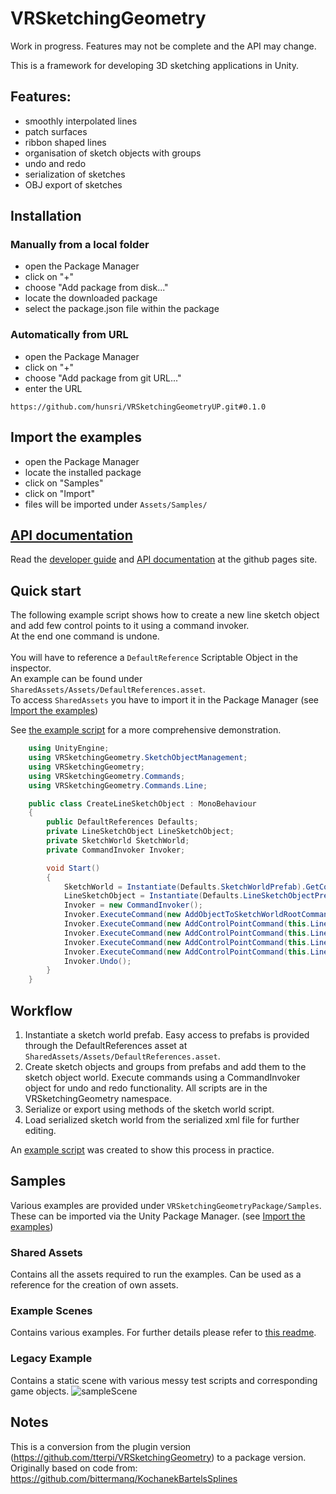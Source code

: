 # VRSketchingGeometry
Work in progress. Features may not be complete and the API may change.

This is a framework for developing 3D sketching applications in Unity.

## Features:
- smoothly interpolated lines
- patch surfaces
- ribbon shaped lines
- organisation of sketch objects with groups
- undo and redo
- serialization of sketches
- OBJ export of sketches

## Installation

### Manually from a local folder
- open the Package Manager
- click on "+"
- choose "Add package from disk..."
- locate the downloaded package
- select the package.json file within the package

### Automatically from URL
- open the Package Manager
- click on "+"
- choose "Add package from git URL..."
- enter the URL 
``` 
https://github.com/hunsri/VRSketchingGeometryUP.git#0.1.0
```

## Import the examples
- open the Package Manager
- locate the installed package
- click on "Samples"
- click on "Import"
- files will be imported under `Assets/Samples/`

## [API documentation](https://tterpi.github.io/VRSketchingGeometry/)
Read the [developer guide](https://tterpi.github.io/VRSketchingGeometry/articles/intro.html) and [API documentation](https://tterpi.github.io/VRSketchingGeometry/api/index.html) at the github pages site.

## Quick start
The following example script shows how to create a new line sketch object and add few control points to it using a command invoker.</br>
At the end one command is undone.</br></br>
You will have to reference a `DefaultReference` Scriptable Object in the inspector.</br>
An example can be found under `SharedAssets/Assets/DefaultReferences.asset`.</br>
To access `SharedAssets` you have to import it in the Package Manager (see [Import the examples](./README.md#import-the-examples))</br>

See [the example script](./Samples/LegacyExample/Scripts/VRSketchingExample.cs) for a more comprehensive demonstration.

```C#
    using UnityEngine;
    using VRSketchingGeometry.SketchObjectManagement;
    using VRSketchingGeometry;
    using VRSketchingGeometry.Commands;
    using VRSketchingGeometry.Commands.Line;

    public class CreateLineSketchObject : MonoBehaviour
    {
        public DefaultReferences Defaults;
        private LineSketchObject LineSketchObject;
        private SketchWorld SketchWorld;
        private CommandInvoker Invoker;

        void Start()
        {
            SketchWorld = Instantiate(Defaults.SketchWorldPrefab).GetComponent<SketchWorld>();
            LineSketchObject = Instantiate(Defaults.LineSketchObjectPrefab).GetComponent<LineSketchObject>();
            Invoker = new CommandInvoker();
            Invoker.ExecuteCommand(new AddObjectToSketchWorldRootCommand(LineSketchObject, SketchWorld));
            Invoker.ExecuteCommand(new AddControlPointCommand(this.LineSketchObject, new Vector3(1, 2, 3)));
            Invoker.ExecuteCommand(new AddControlPointCommand(this.LineSketchObject, new Vector3(1, 4, 2)));
            Invoker.ExecuteCommand(new AddControlPointCommand(this.LineSketchObject, new Vector3(1, 5, 3)));
            Invoker.ExecuteCommand(new AddControlPointCommand(this.LineSketchObject, new Vector3(1, 5, 2)));
            Invoker.Undo();
        }
    }
```

## Workflow
1. Instantiate a sketch world prefab. Easy access to prefabs is provided through the DefaultReferences asset at `SharedAssets/Assets/DefaultReferences.asset`.
2. Create sketch objects and groups from prefabs and add them to the sketch object world. Execute commands using a CommandInvoker object for undo and redo functionality. All scripts are in the VRSketchingGeometry namespace.
4. Serialize or export using methods of the sketch world script.
5. Load serialized sketch world from the serialized xml file for further editing.

An [example script](./Samples/LegacyExample/Scripts/VRSketchingExample.cs) was created to show this process in practice.

## Samples

Various examples are provided under `VRSketchingGeometryPackage/Samples`.
These can be imported via the Unity Package Manager.
(see [Import the examples](./README.md#import-the-examples))

### Shared Assets
Contains all the assets required to run the examples.
Can be used as a reference for the creation of own assets.

### Example Scenes
Contains various examples. For further details please refer to [this readme](./Samples/ExampleScenes/Scenes/README.md).

### Legacy Example
Contains a static scene with various messy test scripts and corresponding game objects.
![sampleScene](https://user-images.githubusercontent.com/51961152/192534926-2c6406b1-4556-4808-baf7-9f8eeab0bc5f.png)

## Notes
This is a conversion from the plugin version (https://github.com/tterpi/VRSketchingGeometry) to a package version.
Originally based on code from: https://github.com/bittermanq/KochanekBartelsSplines

